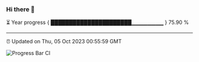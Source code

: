 ### Hi there 👋

⏳ Year progress { ██████████████████████▁▁▁▁▁▁▁▁ } 75.90 %

---

⏰ Updated on Thu, 05 Oct 2023 00:55:59 GMT

![Progress Bar CI](https://github.com/JuvenileQ/Progress-Bar-CI/workflows/main/badge.svg)
